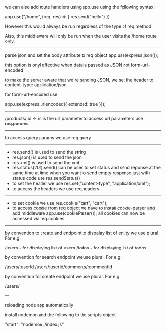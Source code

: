 we can also add route handlers using app.use using the following syntax:

app.use("/home", (req, res) => {
res.send("hello")
})

However this would always be run regardless
of the type of req method

Also, this middleware will only be run when the user visits the /home route only.

---

parse json and set the body attribute to req object
app.use(express.json());

this option is onyl effective when data is passed as JSON not form-url-encoded

to make the server aware that we're sending JSON, we set the header to
content-type: application/json

for form-url-encoded use

app.use(express.urlencoded({ extended: true }));

---

/products/:id <- id is the url parameter
to access url parameters use req.params

---

to access query params we use req.query

---

- res.send() is used to send the string
- res.json() is used to send the json
- res.xml() is used to send the xml
- res.status(201).send() can be used to set status and send reponse at the same time
  at time when you want to send empty response just with status code use res.sendStatus()
- to set the header we use res.set("content-type", "application/xml");
- to access the headers we use req.headers

---

- to set cookie we use res.cookie("cart", "cart");
- to access cookie from req object we have to install cookie-parser and add middleware
  app.use(cookieParser());
  all cookies can now be accessed via req.cookies

---

by convention to create and endpoint to dispalay list of entity we use plural. For e.g:

/users - for displaying list of users
/todos - for displaying list of todos

by convention for search endpoint we use plural. For e.g:

/users/:userId
/users/:userId/comments/:commentId

by convention for create endpoint we use plural. For e.g:

/users/

--

reloading node app automatically

install nodemon and the following to the scripts object

"start": "nodemon ./index.js"
